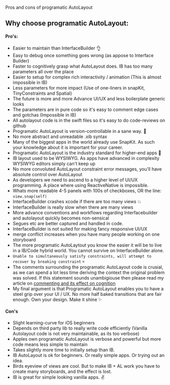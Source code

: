 Pros and cons of programatic AutoLayout<!--more-->

## Why choose programatic AutoLayout:

#### Pro's:
- Easier to maintain than InterfaceBuilder 👌
- Easy to debug once something goes wrong (as appose to Interface Builder)
- Faster to cognitively grasp what AutoLayout does. IB has too many parameters all over the place
- Easier to setup for complex rich interactivity / animation (This is almost impossible in IB)
- Less parameters for more impact (Use of one-liners in snapKit, TinyConstraints and Spatial)
- The future is more and more Advance UI/UX and less boilerplate generic looks
- The parameters are in pure code so it's easy to comment edge cases and gotchas (Impossible in IB)
- All autolayout code is in the swift files so it's easy to do code-reviews on github
- Programatic AutoLayout is version-controllable in a sane way. 🧘
- No more abstract and unreadable .xib syntax
- Many of the biggest apps in the world already use SnapKit. As such your knowledge about it is important for your career.
- Programatic AutoLayout is the industry standard for higher-end apps 👔
- IB layout used to be WYSIWYG. As apps have advanced in complexity WYSIWYG editors simply can't keep up
- No more convoluted AutoLayout constraint error messages, you'll have absolute control over AutoLayout
- As developers we need to ascend to a higher level of UI/UX programming. A place where using ReactiveNative is impossible.
- Whats more readable 4-5 panels with 100s of checkboxes, OR the line: `view.snap(self)`
- InterfaceBuilder crashes xcode if there are too many views 💥
- InterfaceBuilder is really slow when there are many views
- More advance conventions and workflows regarding Interfacebuilder and autolayout quickly becomes non-sensical
- Segues etc are better captured and handled in code.
- InterfaceBuilder is not suited for making fancy responsive UI/UX
- merge conflict increases when you have many people working on one storyboard
- The more programatic AutoLaytout you know the easier it will be to live in a IB/Code hybrid world. You cannot survive on InterfaceBuilder alone.
- `Unable to simultaneously satisfy constraints, will attempt to recover by breaking constraint` 💀
- The comments surrounding the programatic AutoLayout code is crusial, as we can spend a lot less time deriving the context the original problem was solved. If this statement sounds unambigiouse then please read my article on [commenting and its effect on cognition]()
- My final argument is that Programatic AutoLayout enables you to have a steel grip over your UI / UX. No more half baked transitions that are fair enough. Own your design. Make it shine ✨

#### Con's
- Slight learning-curve for iOS beginners
- Depends on third party lib to really write code efficiently (Vanilla Autolayout code is not very maintainable, as its too verbose)
- Apples own programatic AutoLayout is verbose and powerful but more code means less simple to maintain
- Takes slightly more time to initially setup than IB.
- IB AutoLayout is ok for beginners. Or really simple apps. Or trying out an idea.
- Birds eyeview of views are cool. But to make IB + AL work you have to create many storyboards, and the effect is lost.
- IB is great for simple looking vanilla apps. ✌️
